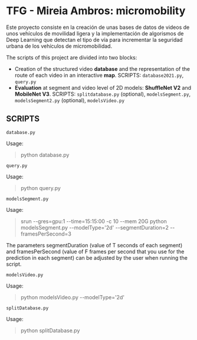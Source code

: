 TFG - Mireia Ambros: micromobility
===================================================
Este proyecto consiste en la creación de unas bases de datos de videos de unos vehículos de movilidad ligera y la implementación de algorismos de Deep Learning que detectan el tipo de vía para incrementar la seguridad urbana de los vehículos de micromobilidad. 

The scripts of this project are divided into two blocks:
* Creation of the structured video **database** and the representation of the route of each video in an interactive **map**.
SCRIPTS: `database2021.py`, `query.py`
* **Evaluation** at segment and video level of 2D models: **ShuffleNet V2** and **MobileNet V3**.
SCRIPTS: `splitdatabase.py` (optional), `modelsSegment.py`, `modelsSegment2.py` (optional), `modelsVideo.py` 

SCRIPTS
-------

`database.py`

Usage: 
>python database.py

`query.py`

Usage:
>python query.py

`modelsSegment.py`

Usage:
>srun --gres=gpu:1 --time=15:15:00 -c 10 --mem 20G python modelsSegment.py --modelType='2d' --segmentDuration=2 --framesPerSecond=3
>
The parameters segmentDuration (value of T seconds of each segment) and framesPerSecond (value of F frames per second that you use for the prediction in each segment) can be adjusted by the user when running the script.

`modelsVideo.py`

Usage:
>python modelsVideo.py --modelType='2d'

`splitDatabase.py`

Usage:
>python splitDatabase.py